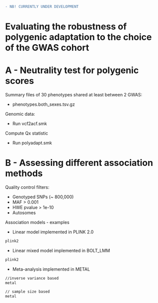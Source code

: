 ```diff
- NB! CURRENTLY UNDER DEVELOPMENT 
```

# Evaluating the robustness of polygenic adaptation to the choice of the GWAS cohort


# A - Neutrality test for polygenic scores

Summary files of 30 phenotypes shared at least between 2 GWAS: 
- phenotypes.both_sexes.tsv.gz

Genomic data:
- Run vcf2acf.smk

Compute Qx statistic
- Run polyadapt.smk 

# B - Assessing different association methods
Quality control filters:
- Genotyped SNPs (~ 800,000)
- MAF > 0.001
- HWE pvalue > 1e-10
- Autosomes

Association models - examples

- Linear model implemented in PLINK 2.0
```bash 
plink2
```
- Linear mixed model implemented in BOLT_LMM
```bash 
plink2
```
- Meta-analysis implemented in METAL
```bash 
//inverse variance based
metal

// sample size based
metal
```


